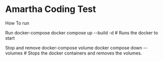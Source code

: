 # Amartha Coding Test



How To run

Run docker-compose
docker compose up --build -d   # Runs the docker to start 

Stop and remove docker-compose volume
docker compose down --volumes  # Stops the docker containers and removes the volumes.
